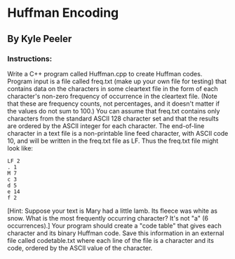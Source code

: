 # Huffman Encoding
## By Kyle Peeler

### Instructions: 
Write a C++ program called Huffman.cpp to create Huffman codes. Program input is a file called freq.txt (make up your own file for testing) that contains data on the characters in some cleartext file in the form of each character's non-zero frequency of occurrence in the cleartext file. (Note that these are frequency counts, not percentages, and it doesn't matter if the values do not sum to 100.) You can assume that freq.txt contains only characters from the standard ASCII 128 character set and that the results are ordered by the ASCII integer for each character. The end-of-line character in a text file is a non-printable line feed character, with ASCII code 10, and will be written in the freq.txt file as LF. Thus the freq.txt file might look like:

```
LF 2
. 1      
M 7 
c 3 
d 5 
e 14 
f 2 
```
[Hint:  Suppose your text is Mary had a little lamb. Its fleece was white as snow. What is the most frequently occurring character?  It's not "a" (6 occurrences).] Your program should create a "code table" that gives each character and its binary Huffman code.  Save this information in an external file called codetable.txt where each line of the file is a character and its code, ordered by the ASCII value of the character.   